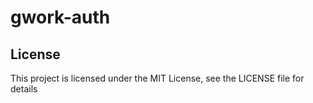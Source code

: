 # gwork-auth

## License

This project is licensed under the MIT License, see the LICENSE file for details
